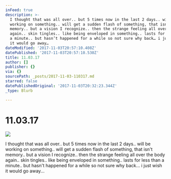 ```yaml
---
inFeed: true
description: >-
  I thought that was all over.. but 5 times now in the last 2 days.. will be
  working on something.. will get a sudden flash of something, that isn’t
  memory.. but a vision I recognize.. then the strange feeling all over the body
  again.. skin tingles.. like being enveloped in something.. lasts for less than
  a minute.. but hasn’t happened for a while so not sure why back… i just wish
  it would go away… 
dateModified: '2017-11-03T20:57:10.408Z'
datePublished: '2017-11-03T20:57:10.530Z'
title: 11.03.17
author: []
publisher: {}
via: {}
sourcePath: _posts/2017-11-03-110317.md
starred: false
datePublishedOriginal: '2017-11-03T20:32:23.344Z'
_type: Blurb

---
```

# 11.03.17
![](https://the-grid-user-content.s3-us-west-2.amazonaws.com/7908a5c3-ffdd-4610-a413-b00a0f1b9810.jpg)

I thought that was all over.. but 5 times now in the last 2 days.. will be working on something.. will get a sudden flash of something, that isn't memory.. but a vision I recognize.. then the strange feeling all over the body again.. skin tingles.. like being enveloped in something.. lasts for less than a minute.. but hasn't happened for a while so not sure why back... i just wish it would go away...